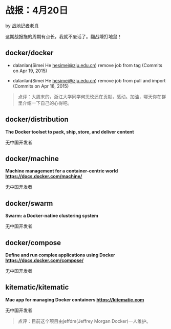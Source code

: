 # 战报：4月20日

by [战地记者老肖](https://github.com/xiaods)

这期战报拖的周期有点长，我就不废话了。翻战壕打地鼠！


## docker/docker


- dalanlan(Simei He <hesimei@zju.edu.cn>) remove job from tag (Commits on Apr 19, 2015)

- dalanlan(Simei He <hesimei@zju.edu.cn>) remove job from pull and import (Commits on Apr 18, 2015)

> 点评：大周末的，浙江大学同学何思玫还在贡献，感动。加油，哪天你在群里介绍一下自己的心得吧。

## docker/distribution

**The Docker toolset to pack, ship, store, and deliver content**

无中国开发者

## docker/machine

**Machine management for a container-centric world
https://docs.docker.com/machine/**

无中国开发者

## docker/swarm

**Swarm: a Docker-native clustering system**

无中国开发者

## docker/compose

**Define and run complex applications using Docker
https://docs.docker.com/compose/**

无中国开发者

## kitematic/kitematic

**Mac app for managing Docker containers
https://kitematic.com**

无中国开发者

> 点评：目前这个项目由jeffdm(Jeffrey Morgan Docker)一人维护。